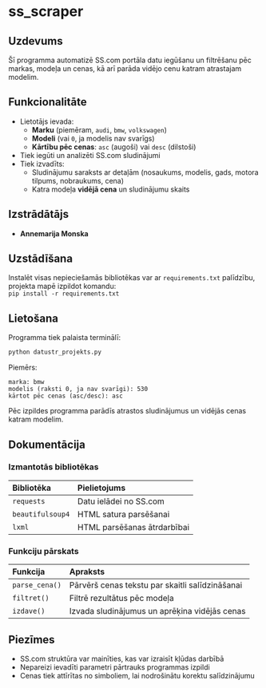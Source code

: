 # ss_scraper

## Uzdevums  
Šī programma automatizē SS.com portāla datu iegūšanu un filtrēšanu pēc markas, modeļa un cenas, kā arī parāda vidējo cenu katram atrastajam modelim.
  
## Funkcionalitāte  
- Lietotājs ievada:
  - **Marku** (piemēram, `audi`, `bmw`, `volkswagen`)
  - **Modeli** (vai `0`, ja modelis nav svarīgs)
  - **Kārtību pēc cenas**: `asc` (augoši) vai `desc` (dilstoši)
- Tiek iegūti un analizēti SS.com sludinājumi
- Tiek izvadīts:
  - Sludinājumu saraksts ar detaļām (nosaukums, modelis, gads, motora tilpums, nobraukums, cena)
  - Katra modeļa **vidējā cena** un sludinājumu skaits

## Izstrādātājs
- **Annemarija Monska**

## Uzstādīšana  
Instalēt visas nepieciešamās bibliotēkas var ar `requirements.txt` palīdzību, projekta mapē izpildot komandu:   
`pip install -r requirements.txt`

## Lietošana  
Programma tiek palaista terminālī:

```bash
python datustr_projekts.py
```

Piemērs:

```
marka: bmw
modelis (raksti 0, ja nav svarīgi): 530
kārtot pēc cenas (asc/desc): asc
```

Pēc izpildes programma parādīs atrastos sludinājumus un vidējās cenas katram modelim.

## Dokumentācija  

### Izmantotās bibliotēkas  
Bibliotēka | Pielietojums  
:--|:--  
`requests` | Datu ielādei no SS.com  
`beautifulsoup4` | HTML satura parsēšanai  
`lxml` | HTML parsēšanas ātrdarbībai  

### Funkciju pārskats  
Funkcija | Apraksts  
:--|:--  
`parse_cena()` | Pārvērš cenas tekstu par skaitli salīdzināšanai  
`filtret()` | Filtrē rezultātus pēc modeļa  
`izdave()` | Izvada sludinājumus un aprēķina vidējās cenas

## Piezīmes  
- SS.com struktūra var mainīties, kas var izraisīt kļūdas darbībā  
- Nepareizi ievadīti parametri pārtrauks programmas izpildi  
- Cenas tiek attīrītas no simboliem, lai nodrošinātu korektu salīdzinājumu
